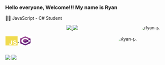 ### Hello everyone, Welcome!!! My name is Ryan

👨‍🎓 JavaScript - C# Student

<div align="center">
  <a href="https://github.com/zalasikdev">
  <img height="150em" src="https://github-readme-stats.vercel.app/api?username=zalasikdev&show_icons=true&theme=dark&include_all_commits=true&count_private=true" style="max-width: 150%;">
 <img height="150em" src="https://github-readme-stats.vercel.app/api/top-langs/?username=zalasikdev&layout=compact&langs_count=7&theme=dark" style="max-width: 150%;">
 <img align="right" alt="Ryan-pic" height="150" style="border-radius:50px;" src="https://media.discordapp.net/attachments/1037454983051874426/1037486927156346991/138322189-2db8df52-9dcb-40a0-88a8-c365466bd33d.gif?width=832&height=468">
</div>
  

  <div style="display: inline_block"><br>
  <img align="center" alt="Ryan-Js" height="30" width="40" src="https://raw.githubusercontent.com/devicons/devicon/master/icons/javascript/javascript-plain.svg">
  <img align="center" alt="Ryan-Csharp" height="30" width="40" src="https://raw.githubusercontent.com/devicons/devicon/master/icons/csharp/csharp-original.svg">
  <img align="right" alt="Ryan-pic" height="150" style="border-radius:50px;" src="https://media.discordapp.net/attachments/1037454983051874426/1037461749365997608/download20221103172205.png?width=467&height=467">
</div>
  
  ##
 
<div> 
  <a href="https://www.linkedin.com/in/ryan-andrade20/)" target="_blank"><img src="https://img.shields.io/badge/-LinkedIn-%230077B5?style=for-the-badge&logo=linkedin&logoColor=white" target="_blank"></a> 
  <a href=https://discord.com/channels/@me" target="_blank"><img src="https://img.shields.io/badge/Discord-7289DA?style=for-the-badge&logo=discord&logoColor=white" target="_blank"></a> 
